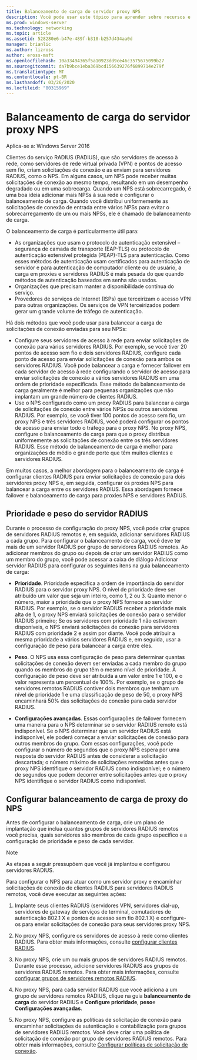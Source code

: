 ```yaml
---
title: Balanceamento de carga do servidor proxy NPS
description: Você pode usar este tópico para aprender sobre recursos e funcionalidades de VPN do Windows Server 2016 e do Windows 10.
ms.prod: windows-server
ms.technology: networking
ms.topic: article
ms.assetid: 528280e6-b47e-489f-b310-b257d434aa0d
manager: brianlic
ms.author: lizross
author: eross-msft
ms.openlocfilehash: 10a33494365f5a10923dd9ce46c3575675099b27
ms.sourcegitcommit: da7b9bce1eba369bcd156639276f6899714e279f
ms.translationtype: MT
ms.contentlocale: pt-BR
ms.lasthandoff: 03/26/2020
ms.locfileid: "80315969"
---
```

# <a name="nps-proxy-server-load-balancing"></a>Balanceamento de carga do servidor proxy NPS

Aplica-se a: Windows Server 2016

Clientes do serviço RADIUS (RADIUS), que são servidores de acesso à rede, como servidores de rede virtual privada (VPN) e pontos de acesso sem fio, criam solicitações de conexão e as enviam para servidores RADIUS, como o NPS. Em alguns casos, um NPS pode receber muitas solicitações de conexão ao mesmo tempo, resultando em um desempenho degradado ou em uma sobrecarga. Quando um NPS está sobrecarregado, é uma boa ideia adicionar mais NPSs à sua rede e configurar o balanceamento de carga. Quando você distribui uniformemente as solicitações de conexão de entrada entre vários NPSs para evitar o sobrecarregamento de um ou mais NPSs, ele é chamado de balanceamento de carga.

O balanceamento de carga é particularmente útil para:

- As organizações que usam o protocolo de autenticação extensível – segurança de camada de transporte \(EAP-TLS\) ou protocolo de autenticação extensível protegida \(PEAP\)-TLS para autenticação. Como esses métodos de autenticação usam certificados para autenticação de servidor e para autenticação de computador cliente ou de usuário, a carga em proxies e servidores RADIUS é mais pesada do que quando métodos de autenticação baseados em senha são usados.
- Organizações que precisam manter a disponibilidade contínua do serviço.
- Provedores de serviços de Internet \(ISPs\) que terceirizam o acesso VPN para outras organizações. Os serviços de VPN terceirizados podem gerar um grande volume de tráfego de autenticação.

Há dois métodos que você pode usar para balancear a carga de solicitações de conexão enviadas para seu NPSs:

- Configure seus servidores de acesso à rede para enviar solicitações de conexão para vários servidores RADIUS. Por exemplo, se você tiver 20 pontos de acesso sem fio e dois servidores RADIUS, configure cada ponto de acesso para enviar solicitações de conexão para ambos os servidores RADIUS. Você pode balancear a carga e fornecer failover em cada servidor de acesso à rede configurando o servidor de acesso para enviar solicitações de conexão a vários servidores RADIUS em uma ordem de prioridade especificada. Esse método de balanceamento de carga geralmente é melhor para pequenas organizações que não implantam um grande número de clientes RADIUS.
- Use o NPS configurado como um proxy RADIUS para balancear a carga de solicitações de conexão entre vários NPSs ou outros servidores RADIUS. Por exemplo, se você tiver 100 pontos de acesso sem fio, um proxy NPS e três servidores RADIUS, você poderá configurar os pontos de acesso para enviar todo o tráfego para o proxy NPS. No proxy NPS, configure o balanceamento de carga para que o proxy distribua uniformemente as solicitações de conexão entre os três servidores RADIUS. Esse método de balanceamento de carga é melhor para organizações de médio e grande porte que têm muitos clientes e servidores RADIUS.

Em muitos casos, a melhor abordagem para o balanceamento de carga é configurar clientes RADIUS para enviar solicitações de conexão para dois servidores proxy NPS e, em seguida, configurar os proxies NPS para balancear a carga entre os servidores RADIUS. Essa abordagem fornece failover e balanceamento de carga para proxies NPS e servidores RADIUS.

## <a name="radius-server-priority-and-weight"></a>Prioridade e peso do servidor RADIUS

Durante o processo de configuração do proxy NPS, você pode criar grupos de servidores RADIUS remotos e, em seguida, adicionar servidores RADIUS a cada grupo. Para configurar o balanceamento de carga, você deve ter mais de um servidor RADIUS por grupo de servidores RADIUS remotos. Ao adicionar membros do grupo ou depois de criar um servidor RADIUS como um membro do grupo, você pode acessar a caixa de diálogo Adicionar servidor RADIUS para configurar os seguintes itens na guia balanceamento de carga:

- **Prioridade**. Prioridade especifica a ordem de importância do servidor RADIUS para o servidor proxy NPS. O nível de prioridade deve ser atribuído um valor que seja um inteiro, como 1, 2 ou 3. Quanto menor o número, maior a prioridade que o proxy NPS fornece ao servidor RADIUS. Por exemplo, se o servidor RADIUS receber a prioridade mais alta de 1, o proxy NPS enviará solicitações de conexão para o servidor RADIUS primeiro; Se os servidores com prioridade 1 não estiverem disponíveis, o NPS enviará solicitações de conexão para servidores RADIUS com prioridade 2 e assim por diante. Você pode atribuir a mesma prioridade a vários servidores RADIUS e, em seguida, usar a configuração de peso para balancear a carga entre eles.

- **Peso**. O NPS usa essa configuração de peso para determinar quantas solicitações de conexão devem ser enviadas a cada membro do grupo quando os membros do grupo têm o mesmo nível de prioridade. A configuração de peso deve ser atribuída a um valor entre 1 e 100, e o valor representa um percentual de 100%. Por exemplo, se o grupo de servidores remotos RADIUS contiver dois membros que tenham um nível de prioridade 1 e uma classificação de peso de 50, o proxy NPS encaminhará 50% das solicitações de conexão para cada servidor RADIUS.

- **Configurações avançadas**. Essas configurações de failover fornecem uma maneira para o NPS determinar se o servidor RADIUS remoto está indisponível. Se o NPS determinar que um servidor RADIUS está indisponível, ele poderá começar a enviar solicitações de conexão para outros membros do grupo. Com essas configurações, você pode configurar o número de segundos que o proxy NPS espera por uma resposta do servidor RADIUS antes de considerar a solicitação descartada; o número máximo de solicitações removidas antes que o proxy NPS identifique o servidor RADIUS como indisponível; e o número de segundos que podem decorrer entre solicitações antes que o proxy NPS identifique o servidor RADIUS como indisponível.

## <a name="configure-nps-proxy-load-balancing"></a>Configurar balanceamento de carga de proxy do NPS

Antes de configurar o balanceamento de carga, crie um plano de implantação que inclua quantos grupos de servidores RADIUS remotos você precisa, quais servidores são membros de cada grupo específico e a configuração de prioridade e peso de cada servidor.

>[!NOTE]
>As etapas a seguir pressupõem que você já implantou e configurou servidores RADIUS.

Para configurar o NPS para atuar como um servidor proxy e encaminhar solicitações de conexão de clientes RADIUS para servidores RADIUS remotos, você deve executar as seguintes ações:

1. Implante seus clientes RADIUS \(servidores VPN, servidores dial-up, servidores de gateway de serviços de terminal, comutadores de autenticação 802.1 X e pontos de acesso sem fio 802.1 X\) e configure-os para enviar solicitações de conexão para seus servidores proxy NPS.

2. No proxy NPS, configure os servidores de acesso à rede como clientes RADIUS. Para obter mais informações, consulte [configurar clientes RADIUS](https://docs.microsoft.com/windows-server/networking/technologies/nps/nps-radius-clients-configure).

3. No proxy NPS, crie um ou mais grupos de servidores RADIUS remotos. Durante esse processo, adicione servidores RADIUS aos grupos de servidores RADIUS remotos. Para obter mais informações, consulte [configurar grupos de servidores remotos RADIUS](https://docs.microsoft.com/windows-server/networking/technologies/nps/nps-crp-rrsg-configure).

4. No proxy NPS, para cada servidor RADIUS que você adiciona a um grupo de servidores remotos RADIUS, clique na guia **balanceamento de carga** do servidor RADIUS e **Configure prioridade**, **peso**e **Configurações avançadas**.

5. No proxy NPS, configure as políticas de solicitação de conexão para encaminhar solicitações de autenticação e contabilização para grupos de servidores RADIUS remotos. Você deve criar uma política de solicitação de conexão por grupo de servidores RADIUS remotos. Para obter mais informações, consulte [Configurar políticas de solicitação de conexão](https://docs.microsoft.com/windows-server/networking/technologies/nps/nps-crp-configure).


